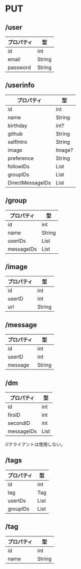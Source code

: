 # PUT

## /user

| プロパティ          | 型         |
|-------------------|------------|
| id                | int        |
| email             | String     |
| password          | String     |


## /userinfo

| プロパティ          | 型         |
|-------------------|------------|
| id                | int        |
| name              | String     |
| birthday          | int?       |
| github            | String     |
| selfIntro         | String     |
| image             | Image?     |
| preference        | String     |
| followIDs         | List<int>  |
| groupIDs          | List<int>  |
| DirectMessageIDs  | List<int>  |

## /group

| プロパティ      | 型               |
|---------------|------------------|
| id            | int              |
| name          | String           |
| userIDs       | List<int>        |
| messageIDs    | List<int>        |

## /image

| プロパティ      | 型               |
|---------------|------------------|
| id            | int              |
| userID        | int              |
| url           | String           |

## /message

| プロパティ      | 型               |
|---------------|------------------|
| id            | int              |
| userID        | int              |　
| message       | String           |

## /dm

| プロパティ           | 型               |
|--------------------|------------------|
| id                 | int              |
| firsID             | int              |
| secondID           | int              |
| messageIDs         | List<int>        |

//クライアントは使用しない。

## /tags

| プロパティ      | 型               |
|---------------|------------------|
| id            | int              |
| tag           | Tag              |
| userIDs       | List<int>        |
| groupIDs      | List<int>        |

## /tag

| プロパティ      | 型               |
|---------------|------------------|
| id            | int              |
| name          | String           |
